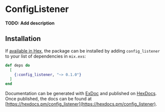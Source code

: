 # ConfigListener

**TODO: Add description**

## Installation

If [available in Hex](https://hex.pm/docs/publish), the package can be installed
by adding `config_listener` to your list of dependencies in `mix.exs`:

```elixir
def deps do
  [
    {:config_listener, "~> 0.1.0"}
  ]
end
```

Documentation can be generated with [ExDoc](https://github.com/elixir-lang/ex_doc)
and published on [HexDocs](https://hexdocs.pm). Once published, the docs can
be found at [https://hexdocs.pm/config_listener](https://hexdocs.pm/config_listener).

